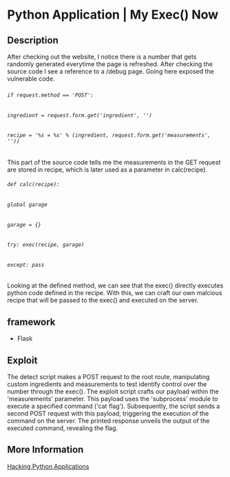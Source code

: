 # Python Application | My Exec() Now

## Description

After checking out the website, I notice there is a number that gets randomly generated everytime the page is refreshed. After checking the source code I see a reference to a /debug page. Going here exposed the vulnerable code. 
###
###### `if request.method == 'POST':`
######         `ingredient = request.form.get('ingredient', '')`
######         `recipe = '%s = %s' % (ingredient, request.form.get('measurements', ''))`
###
This part of the source code tells me the measurements in the GET request are stored in recipe, which is later used as a parameter in calc(recipe).  
###### `def calc(recipe):`
######        `global garage`
######        `garage = {}`
######        `try: exec(recipe, garage)`
######        `except: pass`

Looking at the defined method, we can see that the exec() directly executes python code defined in the recipe.
With this, we can craft our own malcious recipe that will be passed to the exec() and executed on the server. 

## framework 

- Flask
  
## Exploit

The detect script makes a POST request to the root route, manipulating custom ingredients and measurements to test identify control over the number through the exec(). The exploit script crafts our payload within the 'measurements' parameter. This payload uses the 'subprocess' module to execute a specified command ('cat flag'). Subsequently, the script sends a second POST request with this payload, triggering the execution of the command on the server. The printed response unveils the output of the executed command, revealing the flag.

## More Information

[Hacking Python Applications](https://medium.com/swlh/hacking-python-applications-5d4cd541b3f1)

